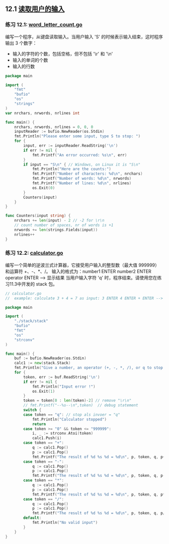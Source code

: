 ## 12.1 [读取用户的输入](https://github.com/Unknwon/the-way-to-go_ZH_CN/blob/master/eBook/12.1.md)
### 练习 12.1: [word_letter_count.go](https://github.com/Unknwon/the-way-to-go_ZH_CN/blob/master/eBook/exercises/chapter_12/word_letter_count.go)
编写一个程序，从键盘读取输入。当用户输入 'S' 的时候表示输入结束，这时程序输出 3 个数字：
 - 输入的字符的个数，包括空格，但不包括 '\r' 和 '\n'
 - 输入的单词的个数
 - 输入的行数
```go
package main

import (
	"fmt"
	"bufio"
	"os"
	"strings"
)
var nrchars, nrwords, nrlines int

func main() {
	nrchars, nrwords, nrlines = 0, 0, 0 
	inputReader := bufio.NewReader(os.Stdin)
	fmt.Println("Please enter some input, type S to stop: ")
	for {
		input, err := inputReader.ReadString('\n')
		if err != nil {
			fmt.Printf("An error occurred: %s\n", err)
		}
		if input == "S\n" { // Windows, on Linux it is "S\n"
			fmt.Println("Here are the counts:")
			fmt.Printf("Number of characters: %d\n", nrchars)
			fmt.Printf("Number of words: %d\n", nrwords)
			fmt.Printf("Number of lines: %d\n", nrlines)
			os.Exit(0)
		}
		Counters(input)
	}
}

func Counters(input string) {
	nrchars += len(input) - 2 // -2 for \r\n
	// count number of spaces, nr of words is +1
	nrwords += len(strings.Fields(input))
	nrlines++
}
```

### 练习 12.2: [calculator.go](https://github.com/Unknwon/the-way-to-go_ZH_CN/blob/master/eBook/exercises/chapter_12/calculator.go)
编写一个简单的逆波兰式计算器，它接受用户输入的整型数（最大值 999999）和运算符 +、-、*、/。
输入的格式为：number1 ENTER number2 ENTER operator ENTER --> 显示结果
当用户输入字符 'q' 时，程序结束。请使用您在练习11.3中开发的 stack 包。

```go
// calculator.go
// 	example: calculate 3 + 4 = 7 as input: 3 ENTER 4 ENTER + ENTER --> result = 7,

package main

import (
	"./stack/stack"
	"bufio"
	"fmt"
	"os"
	"strconv"
)

func main() {
	buf := bufio.NewReader(os.Stdin)
	calc1 := new(stack.Stack)
	fmt.Println("Give a number, an operator (+, -, *, /), or q to stop:")
	for {
		token, err := buf.ReadString('\n')
		if err != nil {
			fmt.Println("Input error !")
			os.Exit(1)
		}
		token = token[0 : len(token)-2] // remove "\r\n"
		// fmt.Printf("--%s--\n",token)  // debug statement
		switch {
		case token == "q": // stop als invoer = "q"
			fmt.Println("Calculator stopped")
			return
		case token >= "0" && token <= "999999":
			i, _ := strconv.Atoi(token)
			calc1.Push(i)
		case token == "+":
			q := calc1.Pop()
			p := calc1.Pop()
			fmt.Printf("The result of %d %s %d = %d\n", p, token, q, p+q)
		case token == "-":
			q := calc1.Pop()
			p := calc1.Pop()
			fmt.Printf("The result of %d %s %d = %d\n", p, token, q, p-q)
		case token == "*":
			q := calc1.Pop()
			p := calc1.Pop()
			fmt.Printf("The result of %d %s %d = %d\n", p, token, q, p*q)
		case token == "/":
			q := calc1.Pop()
			p := calc1.Pop()
			fmt.Printf("The result of %d %s %d = %d\n", p, token, q, p/q)
		default:
			fmt.Println("No valid input")
		}
	}
}
```